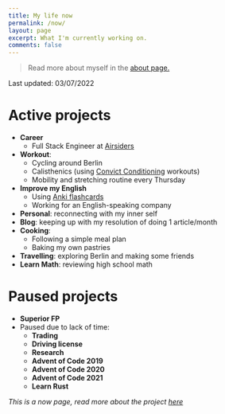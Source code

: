 ```yaml
---
title: My life now
permalink: /now/
layout: page
excerpt: What I'm currently working on.
comments: false
---
```


> Read more about myself in the [about page.](../about)

Last updated: 03/07/2022

# Active projects

- **Career**
  - Full Stack Engineer at [Airsiders](https://airsiders.com/)
- **Workout**: 
  - Cycling around Berlin
  - Calisthenics (using [Convict Conditioning](https://www.goodreads.com/book/show/7305111-convict-conditioning) workouts)
  - Mobility and stretching routine every Thursday
- **Improve my English**
  - Using [Anki flashcards](https://apps.ankiweb.net/)
  - Working for an English-speaking company
- **Personal**: reconnecting with my inner self
- **Blog**: keeping up with my resolution of doing 1 article/month
- **Cooking**: 
  - Following a simple meal plan
  - Baking my own pastries
- **Travelling**: exploring Berlin and making some friends
- **Learn Math**: reviewing high school math

# Paused projects

- **Superior FP**
- Paused due to lack of time:
  - **Trading**
  - **Driving license**
  - **Research**
  - **Advent of Code 2019**
  - **Advent of Code 2020**
  - **Advent of Code 2021**
  - **Learn Rust**
 
_This is a now page, read more about the project [here](https://nownownow.com/about)_
